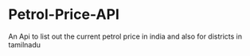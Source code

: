 # Petrol-Price-API
An Api to list out the current petrol price in india and also for districts in tamilnadu
